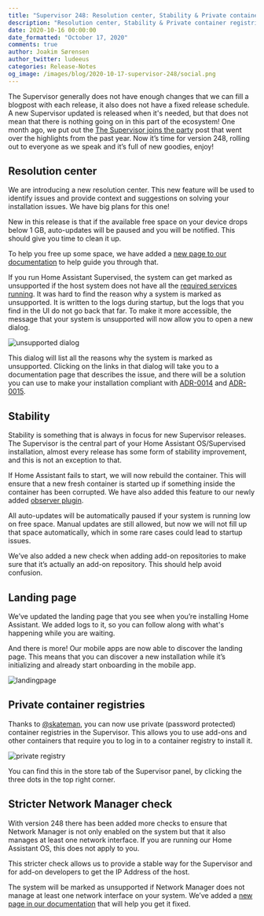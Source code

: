 ```yaml
---
title: "Supervisor 248: Resolution center, Stability & Private container registries"
description: "Resolution center, Stability & Private container registries"
date: 2020-10-16 00:00:00
date_formatted: "October 17, 2020"
comments: true
author: Joakim Sørensen
author_twitter: ludeeus
categories: Release-Notes
og_image: /images/blog/2020-10-17-supervisor-248/social.png
---
```


The Supervisor generally does not have enough changes that we can fill a blogpost with each release, it also does not have a fixed release schedule. A new Supervisor updated is released when it's needed, but that does not mean that there is nothing going on in this part of the ecosystem! One month ago, we put out the [The Supervisor joins the party][supervisor-joins-the-party] post that went over the highlights from the past year. Now it’s time for version 248, rolling out to everyone as we speak and it’s full of new goodies, enjoy!

## Resolution center

We are introducing a new resolution center. This new feature will be used to identify issues and provide context and suggestions on solving your installation issues. We have big plans for this one!

New in this release is that if the available free space on your device drops below 1 GB, auto-updates will be paused and you will be notified. This should give you time to clean it up.

To help you free up some space, we have added a [new page to our documentation][more-info_free-space] to help guide you through that.

If you run Home Assistant Supervised, the system can get marked as unsupported if the host system does not have all the [required services running][required_services]. It was hard to find the reason why a system is marked as unsupported. It is written to the logs during startup, but the logs that you find in the UI do not go back that far. To make it more accessible, the message that your system is unsupported will now allow you to open a new dialog.

![unsupported dialog](/images/blog/2020-10-17-supervisor-248/unsupported_dialog.png)

This dialog will list all the reasons why the system is marked as unsupported. Clicking on the links in that dialog will take you to a documentation page that describes the issue, and there will be a solution you can use to make your installation compliant with [ADR-0014] and [ADR-0015].

## Stability

Stability is something that is always in focus for new Supervisor releases. The Supervisor is the central part of your Home Assistant OS/Supervised installation, almost every release has some form of stability improvement, and this is not an exception to that.

If Home Assistant fails to start, we will now rebuild the container. This will ensure that a new fresh container is started up if something inside the container has been corrupted. We have also added this feature to our newly added [observer plugin][supervisor-joins-the-party-observer].

All auto-updates will be automatically paused if your system is running low on free space. Manual updates are still allowed, but now we will not fill up that space automatically, which in some rare cases could lead to startup issues.

We’ve also added a new check when adding add-on repositories to make sure that it’s actually an add-on repository. This should help avoid confusion.

## Landing page

We’ve updated the landing page that you see when you’re installing Home Assistant. We added logs to it, so you can follow along with what's happening while you are waiting.

And there is more! Our mobile apps are now able to discover the landing page. This means that you can discover a new installation while it’s initializing and already start onboarding in the mobile app.

![landingpage](/images/blog/2020-10-17-supervisor-248/landingpage.png)

## Private container registries

Thanks to [@skateman][skateman], you can now use private (password protected) container registries in the Supervisor. This allows you to use add-ons and other containers that require you to log in to a container registry to install it.

![private registry](/images/blog/2020-10-17-supervisor-248/private_registry.png)

You can find this in the store tab of the Supervisor panel, by clicking the three dots in the top right corner.

## Stricter Network Manager check

With version 248 there has been added more checks to ensure that Network Manager is not only enabled on the system but that it also manages at least one network interface. If you are running our Home Assistant OS, this does not apply to you.

This stricter check allows us to provide a stable way for the Supervisor and for add-on developers to get the IP Address of the host.

The system will be marked as unsupported if Network Manager does not manage at least one network interface on your system. We’ve added a [new page in our documentation][unsupported_network_manager] that will help you get it fixed.

[ADR-0014]: https://github.com/home-assistant/architecture/blob/master/adr/0014-home-assistant-supervised.md
[ADR-0015]: https://github.com/home-assistant/architecture/blob/master/adr/0015-home-assistant-os.md
[go]: https://golang.org/
[more-info_free-space]: /more-info/free-space
[persistent_notification]: /integrations/persistent_notification/
[skateman]: https://github.com/skateman
[supervisor-joins-the-party-observer]: /blog/2020/09/16/supervisor-joins-the-party#observer-plugin
[supervisor-joins-the-party]: /blog/2020/09/16/supervisor-joins-the-party
[unsupported_network_manager]: /more-info/unsupported/network_manager
[required_services]: https://github.com/home-assistant/architecture/blob/master/adr/0014-home-assistant-supervised.md#supported-operating-system-system-dependencies-and-versions
